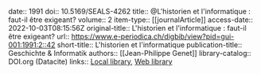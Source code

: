 date:: 1991
doi:: 10.5169/SEALS-4262
title:: @L'historien et l'informatique : faut-il être exigeant?
volume:: 2
item-type:: [[journalArticle]]
access-date:: 2022-10-03T08:15:56Z
original-title:: L'historien et l'informatique : faut-il être exigeant?
url:: https://www.e-periodica.ch/digbib/view?pid=gui-001:1991:2::42
short-title:: L'historien et l'informatique
publication-title:: Geschichte & Informatik
authors:: [[Jean-Philippe Genet]]
library-catalog:: DOI.org (Datacite)
links:: [Local library](zotero://select/groups/2386895/items/UEAI8B6R), [Web library](https://www.zotero.org/groups/2386895/items/UEAI8B6R)
